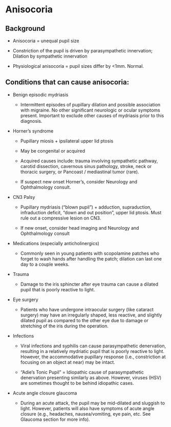 # Anisocoria

## Background

- Anisocoria = unequal pupil size

- Constriction of the pupil is driven by parasympathetic innervation;
    Dilation by sympathetic innervation

- Physiological anisocoria = pupil sizes differ by \<1mm. Normal.

## Conditions that can cause anisocoria:

- Benign episodic mydriasis

    - Intermittent episodes of pupillary dilation and possible association
        with migraine. No other significant neurologic or ocular symptoms
        present. Important to exclude other causes of mydriasis prior to
        this diagnosis.

- Horner’s syndrome

    - Pupillary miosis + ipsilateral upper lid ptosis

    - May be congenital or acquired

    - Acquired causes include: trauma involving sympathetic pathway,
        carotid dissection, cavernous sinus pathology, stroke, neck or
        thoracic surgery, or Pancoast / mediastinal tumor (rare).

    - If suspect new onset Horner’s, consider Neurology and Ophthalmology
        consult.
        
- CN3 Palsy

    - Pupillary mydriasis (“blown pupil”) + adduction, supraduction,
        infraduction deficit, “down and out position”, upper lid ptosis.
        Must rule out a compressive lesion on CN3.

    - If new onset, consider head imaging and Neurology and Ophthalmology
        consult

- Medications (especially anticholinergics)

    - Commonly seen in young patients with scopolamine patches who forget
        to wash hands after handling the patch; dilation can last one day to
        a couple weeks.

- Trauma

    - Damage to the iris sphincter after eye trauma can cause a dilated
        pupil that is poorly reactive to light.

- Eye surgery

    - Patients who have undergone intraocular surgery (like cataract
        surgery) may have an irregularly shaped, less reactive, and slightly
        dilated pupil as compared to the other eye due to damage or
        stretching of the iris during the operation.

- Infections

    - Viral infections and syphilis can cause parasympathetic denervation,
        resulting in a relatively mydriatic pupil that is poorly reactive to
        light. However, the accommodative pupillary response (i.e.,
        constriction at focusing on an object at near) may be intact.

    - “Adie’s Tonic Pupil” = Idiopathic cause of parasympathetic
        denervation presenting similarly as above. However, viruses (HSV)
        are sometimes thought to be behind idiopathic cases.

- Acute angle closure glaucoma

    - During an acute attack, the pupil may be mid-dilated and sluggish to
        light. However, patients will also have symptoms of acute angle
        closure (e.g., headaches, nausea/vomiting, eye pain, etc. See
        Glaucoma section for more info).
